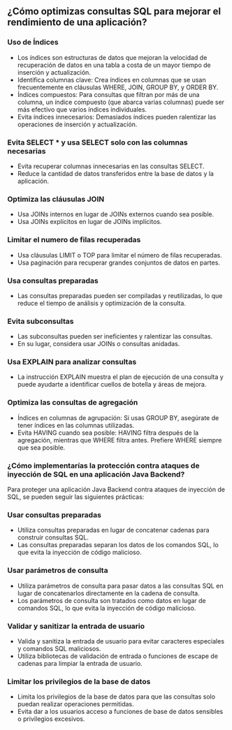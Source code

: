 ## ¿Cómo optimizas consultas SQL para mejorar el rendimiento de una aplicación?

### Uso de Índices
- Los índices son estructuras de datos que mejoran la velocidad de recuperación de datos en una tabla a costa de un mayor tiempo de inserción y actualización.
- Identifica columnas clave: Crea índices en columnas que se usan frecuentemente en cláusulas WHERE, JOIN, GROUP BY, y ORDER BY.
- Índices compuestos: Para consultas que filtran por más de una columna, un índice compuesto (que abarca varias columnas) puede ser más efectivo que varios índices individuales.
- Evita índices innecesarios: Demasiados índices pueden ralentizar las operaciones de inserción y actualización.

### Evita SELECT * y usa SELECT solo con las columnas necesarias
- Evita recuperar columnas innecesarias en las consultas SELECT.
- Reduce la cantidad de datos transferidos entre la base de datos y la aplicación.

### Optimiza las cláusulas JOIN
- Usa JOINs internos en lugar de JOINs externos cuando sea posible.
- Usa JOINs explícitos en lugar de JOINs implícitos.


### Limitar el numero de filas recuperadas
- Usa cláusulas LIMIT o TOP para limitar el número de filas recuperadas.
- Usa paginación para recuperar grandes conjuntos de datos en partes.

### Usa consultas preparadas
- Las consultas preparadas pueden ser compiladas y reutilizadas, lo que reduce el tiempo de análisis y optimización de la consulta.

### Evita subconsultas
- Las subconsultas pueden ser ineficientes y ralentizar las consultas.
- En su lugar, considera usar JOINs o consultas anidadas.

### Usa EXPLAIN para analizar consultas
- La instrucción EXPLAIN muestra el plan de ejecución de una consulta y puede ayudarte a identificar cuellos de botella y áreas de mejora.



### Optimiza las consultas de agregación
- Índices en columnas de agrupación: Si usas GROUP BY, asegúrate de tener índices en las columnas utilizadas.
- Evita HAVING cuando sea posible: HAVING filtra después de la agregación, mientras que WHERE filtra antes. Prefiere WHERE siempre que sea posible.

### ¿Cómo implementarías la protección contra ataques de inyección de SQL en una aplicación Java Backend?

Para proteger una aplicación Java Backend contra ataques de inyección de SQL, se pueden seguir las siguientes prácticas:

### Usar consultas preparadas
- Utiliza consultas preparadas en lugar de concatenar cadenas para construir consultas SQL.
- Las consultas preparadas separan los datos de los comandos SQL, lo que evita la inyección de código malicioso.

### Usar parámetros de consulta
- Utiliza parámetros de consulta para pasar datos a las consultas SQL en lugar de concatenarlos directamente en la cadena de consulta.
- Los parámetros de consulta son tratados como datos en lugar de comandos SQL, lo que evita la inyección de código malicioso.

### Validar y sanitizar la entrada de usuario
- Valida y sanitiza la entrada de usuario para evitar caracteres especiales y comandos SQL maliciosos.
- Utiliza bibliotecas de validación de entrada o funciones de escape de cadenas para limpiar la entrada de usuario.

### Limitar los privilegios de la base de datos
- Limita los privilegios de la base de datos para que las consultas solo puedan realizar operaciones permitidas.
- Evita dar a los usuarios acceso a funciones de base de datos sensibles o privilegios excesivos.
